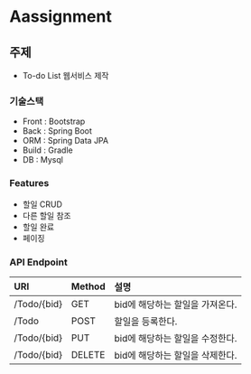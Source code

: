 # Aassignment

## 주제
- To-do List 웹서비스 제작

### 기술스택
- Front : Bootstrap
- Back  : Spring Boot
- ORM : Spring Data JPA
- Build : Gradle
- DB : Mysql

### Features
- 할일 CRUD
- 다른 할일 참조
- 할일 완료
- 페이징

### API Endpoint

  | URI            | Method         | 설명                           |
  | :------------- | :------------- | :-------------                 |
  | /Todo/{bid}    | GET            | bid에 해당하는 할일을 가져온다.  |
  | /Todo          | POST           | 할일을 등록한다.                |
  | /Todo/{bid}    | PUT            | bid에 해당하는 할일을 수정한다.  |
  | /Todo/{bid}    | DELETE         | bid에 해당하는 할일을 삭제한다.  |

